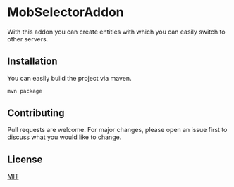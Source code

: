 # MobSelectorAddon

With this addon you can create entities with which you can easily switch to other servers.

## Installation

You can easily build the project via maven.

```bash
mvn package
```

## Contributing
Pull requests are welcome. For major changes, please open an issue first to discuss what you would like to change.

## License
[MIT](LICENSE.md)